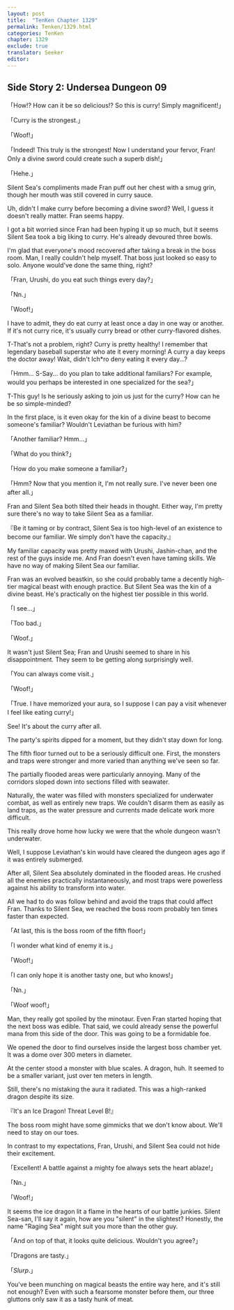 ```yaml
---
layout: post
title:  "TenKen Chapter 1329"
permalink: Tenken/1329.html
categories: TenKen
chapter: 1329
exclude: true
translator: Seeker
editor: 
---
```

<h2>Side Story 2: Undersea Dungeon 09</h2>

「How!? How can it be so delicious!? So this is curry! Simply magnificent!」

「Curry is the strongest.」

「Woof!」

「Indeed! This truly is the strongest! Now I understand your fervor, Fran! Only a divine sword could create such a superb dish!」

「Hehe.」

Silent Sea's compliments made Fran puff out her chest with a smug grin, though her mouth was still covered in curry sauce.

Uh, didn't I make curry before becoming a divine sword? Well, I guess it doesn't really matter. Fran seems happy.

I got a bit worried since Fran had been hyping it up so much, but it seems Silent Sea took a big liking to curry. He's already devoured three bowls.

I'm glad that everyone's mood recovered after taking a break in the boss room. Man, I really couldn't help myself. That boss just looked so easy to solo. Anyone would've done the same thing, right?

「Fran, Urushi, do you eat such things every day?」

「Nn.」

「Woof!」

I have to admit, they do eat curry at least once a day in one way or another. If it's not curry rice, it's usually curry bread or other curry-flavored dishes.

T-That's not a problem, right? Curry is pretty healthy! I remember that legendary baseball superstar who ate it every morning! A curry a day keeps the doctor away! Wait, didn't Ich\*ro deny eating it every day...?

「Hmm... S-Say... do you plan to take additional familiars? For example, would you perhaps be interested in one specialized for the sea?」

T-This guy! Is he seriously asking to join us just for the curry? How can he be so simple-minded?

In the first place, is it even okay for the kin of a divine beast to become someone's familiar? Wouldn't Leviathan be furious with him?

「Another familiar? Hmm...」

「What do you think?」

「How do you make someone a familiar?」

「Hmm? Now that you mention it, I'm not really sure. I've never been one after all.」

Fran and Silent Sea both tilted their heads in thought. Either way, I'm pretty sure there's no way to take Silent Sea as a familiar.

『Be it taming or by contract, Silent Sea is too high-level of an existence to become our familiar. We simply don't have the capacity.』

My familiar capacity was pretty maxed with Urushi, Jashin-chan, and the rest of the guys inside me. And Fran doesn't even have taming skills. We have no way of making Silent Sea our familiar.

Fran was an evolved beastkin, so she could probably tame a decently high-tier magical beast with enough practice. But Silent Sea was the kin of a divine beast. He's practically on the highest tier possible in this world.

「I see...」

「Too bad.」

「Woof.」

It wasn't just Silent Sea; Fran and Urushi seemed to share in his disappointment. They seem to be getting along surprisingly well.

「You can always come visit.」

「Woof!」

「True. I have memorized your aura, so I suppose I can pay a visit whenever I feel like eating curry!」

See! It's about the curry after all.

The party's spirits dipped for a moment, but they didn't stay down for long.

The fifth floor turned out to be a seriously difficult one. First, the monsters and traps were stronger and more varied than anything we've seen so far.

The partially flooded areas were particularly annoying. Many of the corridors sloped down into sections filled with seawater.

Naturally, the water was filled with monsters specialized for underwater combat, as well as entirely new traps. We couldn't disarm them as easily as land traps, as the water pressure and currents made delicate work more difficult.

This really drove home how lucky we were that the whole dungeon wasn't underwater.

Well, I suppose Leviathan's kin would have cleared the dungeon ages ago if it was entirely submerged.

After all, Silent Sea absolutely dominated in the flooded areas. He crushed all the enemies practically instantaneously, and most traps were powerless against his ability to transform into water.

All we had to do was follow behind and avoid the traps that could affect Fran. Thanks to Silent Sea, we reached the boss room probably ten times faster than expected.

「At last, this is the boss room of the fifth floor!」

「I wonder what kind of enemy it is.」

「Woof!」

「I can only hope it is another tasty one, but who knows!」

「Nn.」

「Woof woof!」

Man, they really got spoiled by the minotaur. Even Fran started hoping that the next boss was edible. That said, we could already sense the powerful mana from this side of the door. This was going to be a formidable foe.

We opened the door to find ourselves inside the largest boss chamber yet. It was a dome over 300 meters in diameter.

At the center stood a monster with blue scales. A dragon, huh. It seemed to be a smaller variant, just over ten meters in length.

Still, there's no mistaking the aura it radiated. This was a high-ranked dragon despite its size.

『It's an Ice Dragon! Threat Level B!』

The boss room might have some gimmicks that we don't know about. We'll need to stay on our toes.

In contrast to my expectations, Fran, Urushi, and Silent Sea could not hide their excitement.

「Excellent! A battle against a mighty foe always sets the heart ablaze!」

「Nn.」

「Woof!」

It seems the ice dragon lit a flame in the hearts of our battle junkies. Silent Sea-san, I'll say it again, how are you "silent" in the slightest? Honestly, the name "Raging Sea" might suit you more than the other guy.

「And on top of that, it looks quite delicious. Wouldn't you agree?」

「Dragons are tasty.」

「*Slurp*.」

You've been munching on magical beasts the entire way here, and it's still not enough? Even with such a fearsome monster before them, our three gluttons only saw it as a tasty hunk of meat.



